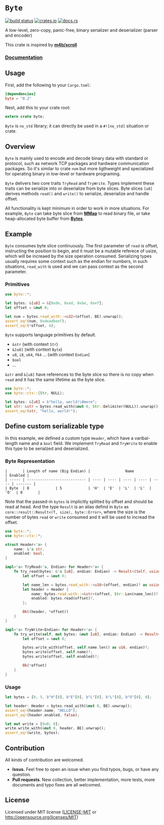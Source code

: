 # `Byte`

[![build status](https://travis-ci.org/goandylok/byte.svg?branch=master)](https://travis-ci.org/goandylok/byte)
[![crates.io](https://img.shields.io/crates/v/byte.svg)](https://crates.io/crates/byte)
[![docs.rs](https://docs.rs/byte/badge.svg)](https://docs.rs/byte)

A low-level, zero-copy, panic-free, binary serializer and deserializer (parser and encoder)

This crate is inspired by [**m4b/scroll**](https://github.com/m4b/scroll)

### [**Documentation**](https://docs.rs/byte)

## Usage

First, add the following to your `Cargo.toml`:

```toml
[dependencies]
byte = "0.2"
```

Next, add this to your crate root:

```rust
extern crate byte;
```

`Byte` is `no_std` library; it can directly be used in a `#![no_std]` situation or crate.


## Overview

`Byte` is mainly used to encode and decode binary data with standard or protocol, 
such as network TCP packages and hardware communication packages. 
So it's similar to crate `nom` but more ligthweight and specialized for operating binary in low-level or hardware programing.

`Byte` delivers two core traits `TryRead` and `TryWrite`. 
Types implement these traits can be serialize into or deserialize from byte slices.
Byte slices `[u8]` derives methods `read()` and `write()` to serialize, deserialize and handle offset.

All functionality is kept minimum in order to work in more situations. 
For example, `Byte` can take byte slice from [**MMap**](https://crates.io/crates/mmap) to read binary file, 
or take heap-allocated byte buffer from [**Bytes**](https://github.com/carllerche/bytes). 


## Example

`Byte` consumes byte slice continuously. The first parameter of `read` is offset, 
instructing the position to begin, and it must be a mutable referece of usize, 
which will be increaed by the size operation consumed. 
Serializing types usually requires some context such as the endian for numbers, 
in such situations, `read_with` is used and we can pass context as the second parameter.

### Primitives

```rust
use byte::*;

let bytes: &[u8] = &[0xde, 0xad, 0xbe, 0xef];
let offset = &mut 0;

let num = bytes.read_with::<u32>(offset, BE).unwrap();
assert_eq!(num, 0xdeadbeef);
assert_eq!(*offset, 4);
```

`Byte` supports language primitives by default. 
- `&str` (with context `Str`)
- `&[u8]` (with context `Byte`)
- `u8`, `i8`, `u64`, `f64` ... (with context `Endian`)
- `bool`
- ...

`&str` and `&[u8]` have references to the byte slice so there is no copy when `read` and it has the same lifetime as the byte slice.

```rust
use byte::*;
use byte::ctx::{Str, NULL};

let bytes: &[u8] = b"hello, world!\0more";
let str: &str = bytes.read_with(&mut 0, Str::Delimiter(NULL)).unwrap();
assert_eq!(str, "hello, world!");
```

## Define custom serializable type

In this example, we defined a custom type `Header`, which have a varibal-length name and a `bool` field. 
We implement `TryRead` and `TryWrite` to enable this type to be serialzed and deserialized. 

### Byte Representation
```
|       | Length of name (Big Endian) |                Name              | Enabled |
| ----- | --------------------------- | ---- | ---- | ---- | ---- | ---- | ------- |
| Byte  | 0            | 5            | 'H'  | 'E'  | 'L'  | 'L'  | 'O'  | 0       |
```

Note that the passed-in `bytes` is implicitly splitted by offset and should be read at head. 
And the type `Result` is an alias defind in `Byte` as `core::result::Result<(T, size), byte::Error>`, 
where the size is the number of bytes `read` or `write` consumed and it will be used to incread the offset.

```rust
use byte::*;
use byte::ctx::*;

struct Header<'a> {
    name: &'a str,
    enabled: bool,
}

impl<'a> TryRead<'a, Endian> for Header<'a> {
    fn try_read(bytes: &'a [u8], endian: Endian) -> Result<(Self, usize)> {
        let offset = &mut 0;

        let name_len = bytes.read_with::<u16>(offset, endian)? as usize;
        let header = Header {
            name: bytes.read_with::<&str>(offset, Str::Len(name_len))?,
            enabled: bytes.read(offset)?,
        };

        Ok((header, *offset))
    }
}

impl<'a> TryWrite<Endian> for Header<'a> {
    fn try_write(self, mut bytes: &mut [u8], endian: Endian) -> Result<usize> {
        let offset = &mut 0;

        bytes.write_with(offset, self.name.len() as u16, endian)?;
        bytes.write(offset, self.name)?;
        bytes.write(offset, self.enabled)?;

        Ok(*offset)
    }
}
```

### Usage

```rust
let bytes = [0, 5, b"H"[0], b"E"[0], b"L"[0], b"L"[0], b"O"[0], 0];

let header: Header = bytes.read_with(&mut 0, BE).unwrap();
assert_eq!(header.name, "HELLO");
assert_eq!(header.enabled, false);

let mut write = [0u8; 8];
write.write_with(&mut 0, header, BE).unwrap();
assert_eq!(write, bytes);
```


## Contribution

All kinds of contribution are welcomed.

- **Issus.** Feel free to open an issue when you find typos, bugs, or have any question.
- **Pull requests**. New collection, better implementation, more tests, more documents and typo fixes are all welcomed.


## License

Licensed under MIT license ([LICENSE-MIT](LICENSE-MIT) or http://opensource.org/licenses/MIT)